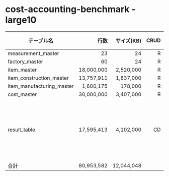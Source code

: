 # cost-accounting-benchmark - large10

| テーブル名                |       行数 | サイズ(KB) | CRUD | 備考             |
| ------------------------- | ---------: | ---------: | ---: | ---------------- |
| measurement_master        |         23 |         24 |    R |                  |
| factory_master            |         60 |         24 |    R |                  |
| item_master               | 18,000,000 |  2,520,000 |    R |                  |
| item_construction_master  | 13,757,911 |  1,837,000 |    R |                  |
| item_manufacturing_master |  1,600,175 |    178,000 |    R |                  |
| cost_master               | 30,000,000 |  3,407,000 |    R |                  |
| result_table              | 17,595,413 |  4,102,000 |   CD | 全件削除全件登録 |
| 合計                      | 80,953,582 | 12,044,048 |      |                  |


